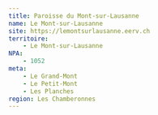 ```yaml
---
title: Paroisse du Mont-sur-Lausanne
name: Le Mont-sur-Lausanne
site: https://lemontsurlausanne.eerv.ch
territoire:
    - Le Mont-sur-Lausanne
NPA:
    - 1052
meta:
    - Le Grand-Mont
    - Le Petit-Mont
    - Les Planches
region: Les Chamberonnes
---
```

